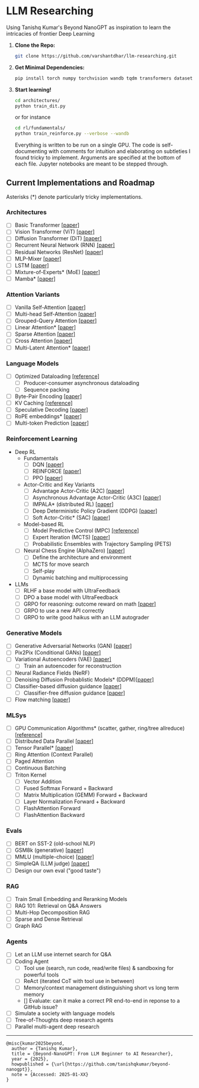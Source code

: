 # LLM Researching
Using Tanishq Kumar's Beyond NanoGPT as inspiration to learn the intricacies of frontier Deep Learning

1. **Clone the Repo:**
   ```bash
   git clone https://github.com/varshantdhar/llm-researching.git
   ```
2. **Get Minimal Dependencies:**

   ```bash
   pip install torch numpy torchvision wandb tqdm transformers datasets diffusers matplotlib pillow jupyter gym 
   ```

3. **Start learning!**

   ```bash 
   cd architectures/
   python train_dit.py
   ```
   or for instance 
   ```bash 
   cd rl/fundamentals/
   python train_reinforce.py --verbose --wandb 
   ```
   Everything is written to be run on a single GPU. The code is self-documenting with comments for intuition and elaborating 
   on subtleties I found tricky to implement. 
   Arguments are specified at the bottom of each file. 
   Jupyter notebooks are meant to be stepped through.

## Current Implementations and Roadmap

Asterisks (*) denote particularly tricky implementations. 

### Architectures
- [ ] Basic Transformer [[paper]](https://arxiv.org/abs/1706.03762)
- [ ] Vision Transformer (ViT) [[paper]](https://arxiv.org/abs/2010.11929)
- [ ] Diffusion Transformer (DiT) [[paper]](https://arxiv.org/abs/2212.09748)
- [ ] Recurrent Neural Network (RNN) [[paper]](https://arxiv.org/abs/1506.00019)
- [ ] Residual Networks (ResNet) [[paper]](https://arxiv.org/abs/1512.03385)
- [ ] MLP-Mixer [[paper]](https://arxiv.org/abs/2105.01601)
- [ ] LSTM [[paper]](https://www.bioinf.jku.at/publications/older/2604.pdf)
- [ ] Mixture-of-Experts* (MoE) [[paper]](https://arxiv.org/abs/2101.03961)
- [ ] Mamba* [[paper]](https://arxiv.org/abs/2312.00752)

### Attention Variants
- [ ] Vanilla Self-Attention [[paper]](https://arxiv.org/abs/1706.03762)
- [ ] Multi-head Self-Attention [[paper]](https://arxiv.org/abs/1706.03762)
- [ ] Grouped-Query Attention [[paper]](https://arxiv.org/abs/2305.13245)
- [ ] Linear Attention* [[paper]](https://arxiv.org/abs/2006.16236)
- [ ] Sparse Attention [[paper]](https://arxiv.org/abs/1904.10509)
- [ ] Cross Attention [[paper]](https://arxiv.org/abs/1706.03762)
- [ ] Multi-Latent Attention* [[paper]](https://arxiv.org/abs/2405.04434)

### Language Models

- [ ] Optimized Dataloading [[reference]](https://gist.github.com/ZijiaLewisLu/eabdca955110833c0ce984d34eb7ff39)
   - [ ] Producer-consumer asynchronous dataloading 
   - [ ] Sequence packing 
- [ ] Byte-Pair Encoding [[paper]](https://arxiv.org/abs/1508.07909)
- [ ] KV Caching [[reference]](https://huggingface.co/blog/not-lain/kv-caching)
- [ ] Speculative Decoding [[paper]](https://arxiv.org/abs/2211.17192)
- [ ] RoPE embeddings* [[paper]](https://arxiv.org/abs/2104.09864)
- [ ] Multi-token Prediction [[paper]](https://arxiv.org/abs/2404.19737)

### Reinforcement Learning
- Deep RL
   - Fundamentals
      - [ ] DQN [[paper]](https://arxiv.org/abs/1312.5602)
      - [ ] REINFORCE [[paper]](https://link.springer.com/article/10.1007/BF00992696)
      - [ ] PPO [[paper]](https://arxiv.org/abs/1707.06347)
   - Actor-Critic and Key Variants
      - [ ] Advantage Actor-Critic (A2C) [[paper]](https://arxiv.org/abs/1602.01783)
      - [ ] Asynchronous Advantage Actor-Critic (A3C) [[paper]](https://arxiv.org/abs/1602.01783)
      - [ ] IMPALA* (distributed RL) [[paper]](https://arxiv.org/abs/1802.01561)
      - [ ] Deep Deterministic Policy Gradient (DDPG) [[paper]](https://arxiv.org/abs/1509.02971)
      - [ ] Soft Actor-Critic* (SAC) [[paper]](https://arxiv.org/abs/1801.01290)
   - Model-based RL
      - [ ] Model Predictive Control (MPC) [[reference]](https://en.wikipedia.org/wiki/Model_predictive_control)
      - [ ] Expert Iteration (MCTS) [[paper]](https://arxiv.org/abs/1705.08439)
      - [ ] Probabilistic Ensembles with Trajectory Sampling (PETS)
   - [ ] Neural Chess Engine (AlphaZero) [[paper]](https://arxiv.org/abs/1712.01815)
      - [ ] Define the architecture and environment
      - [ ] MCTS for move search
      - [ ] Self-play
      - [ ] Dynamic batching and multiprocessing
- LLMs
   - [ ] RLHF a base model with UltraFeedback 
   - [ ] DPO a base model with UltraFeedback
   - [ ] GRPO for reasoning: outcome reward on math [[paper]](https://arxiv.org/pdf/2402.03300)
   - [ ] GRPO to use a new API correctly 
   - [ ] GRPO to write good haikus with an LLM autograder 

### Generative Models

- [ ] Generative Adversarial Networks (GAN) [[paper]](https://arxiv.org/abs/1406.2661)
- [ ] Pix2Pix (Conditional GANs) [[paper]](https://arxiv.org/abs/1611.07004)
- [ ] Variational Autoencoders (VAE) [[paper]](https://arxiv.org/abs/1312.6114)
   - [ ] Train an autoencoder for reconstruction
- [ ] Neural Radiance Fields (NeRF)
- [ ] Denoising Diffusion Probablistic Models* (DDPM)[[paper]](https://arxiv.org/abs/2006.11239)
- [ ] Classifier-based diffusion guidance [[paper]](https://arxiv.org/abs/2105.05233)
   - [ ] Classifier-free diffusion guidance [[paper]](https://arxiv.org/abs/2207.12598)
- [ ] Flow matching [[paper]](https://arxiv.org/abs/2210.02747)

### MLSys 
- [ ] GPU Communication Algorithms* (scatter, gather, ring/tree allreduce) [[reference]](https://developer.nvidia.com/nccl)
- [ ] Distributed Data Parallel [[paper]](https://arxiv.org/pdf/2006.15704)
- [ ] Tensor Parallel* [[paper]](https://arxiv.org/pdf/1909.08053)
- [ ] Ring Attention (Context Parallel)
- [ ] Paged Attention
- [ ] Continuous Batching 
- [ ] Triton Kernel
   - [ ] Vector Addition
   - [ ] Fused Softmax Forward + Backward
   - [ ] Matrix Multiplication (GEMM) Forward + Backward 
   - [ ] Layer Normalization Forward + Backward 
   - [ ] FlashAttention Forward 
   - [ ] FlashAttention Backward 

### Evals

- [ ] BERT on SST-2 (old-school NLP)
- [ ] GSM8k (generative) [[paper]](https://arxiv.org/pdf/2110.14168)
- [ ] MMLU (multiple-choice) [[paper]](https://arxiv.org/abs/2009.03300)
- [ ] SimpleQA (LLM judge) [[paper]](https://arxiv.org/pdf/2411.04368)
- [ ] Design our own eval ("good taste")

### RAG 
- [ ] Train Small Embedding and Reranking Models
- [ ] RAG 101: Retrieval on Q&A Answers
- [ ] Multi-Hop Decomposition RAG
- [ ] Sparse and Dense Retrieval 
- [ ] Graph RAG

### Agents 
- [ ] Let an LLM use internet search for Q&A
- [ ] Coding Agent
   - [ ] Tool use (search, run code, read/write files) & sandboxing for powerful tools
   - [ ] ReAct (iterated CoT with tool use in between)
   - [ ] Memory/context management distinguishing short vs long term memory
   - [] Evaluate: can it make a correct PR end-to-end in reponse to a GitHub issue?
- [ ] Simulate a society with language models
- [ ] Tree-of-Thoughts deep research agents 
- [ ] Parallel multi-agent deep research  

---

```
@misc{kumar2025beyond,
  author = {Tanishq Kumar},
  title = {Beyond-NanoGPT: From LLM Beginner to AI Researcher},
  year = {2025},
  howpublished = {\url{https://github.com/tanishqkumar/beyond-nanogpt}},
  note = {Accessed: 2025-01-XX}
}
```
